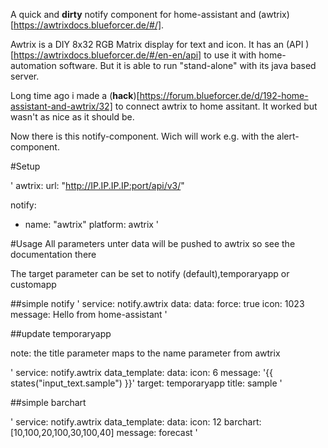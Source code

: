 A quick and **dirty** notify component for home-assistant and (awtrix)[https://awtrixdocs.blueforcer.de/#/].

Awtrix is a DIY 8x32 RGB Matrix display for text and icon. It has an (API )[https://awtrixdocs.blueforcer.de/#/en-en/api] to use it with home-automation software. But it is able to run "stand-alone" with its java based server.

Long time ago i made a (**hack**)[https://forum.blueforcer.de/d/192-home-assistant-and-awtrix/32] to connect awtrix to home assitant. It worked but wasn't as nice as it should be.

Now there is this notify-component. Wich will work e.g. with the alert-component.

#Setup

'
awtrix:
  url: "http://IP.IP.IP.IP:port/api/v3/"

notify:
  - name: "awtrix"
    platform: awtrix
'

#Usage
All parameters unter data will be pushed to awtrix so see the documentation there

The target parameter can be set to notify (default),temporaryapp or customapp

##simple notify
'
service: notify.awtrix
data:
  data:
    force: true
    icon: 1023
  message: Hello from home-assistant
'

##update temporaryapp

note: the title parameter maps to the name parameter from awtrix

'
service: notify.awtrix
data_template:
  data:
    icon: 6
  message: '{{ states("input_text.sample") }}'
  target: temporaryapp
  title: sample
'

##simple barchart

'
service: notify.awtrix
data_template:
  data:
    icon: 12
    barchart: [10,100,20,100,30,100,40]
  message: forecast
'